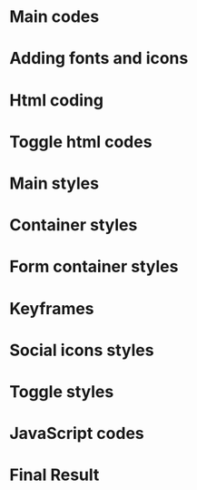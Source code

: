 # Main codes
# Adding fonts and icons
# Html coding
# Toggle html codes
# Main styles
# Container styles
# Form container styles
# Keyframes
# Social icons styles
# Toggle styles
# JavaScript codes
# Final Result